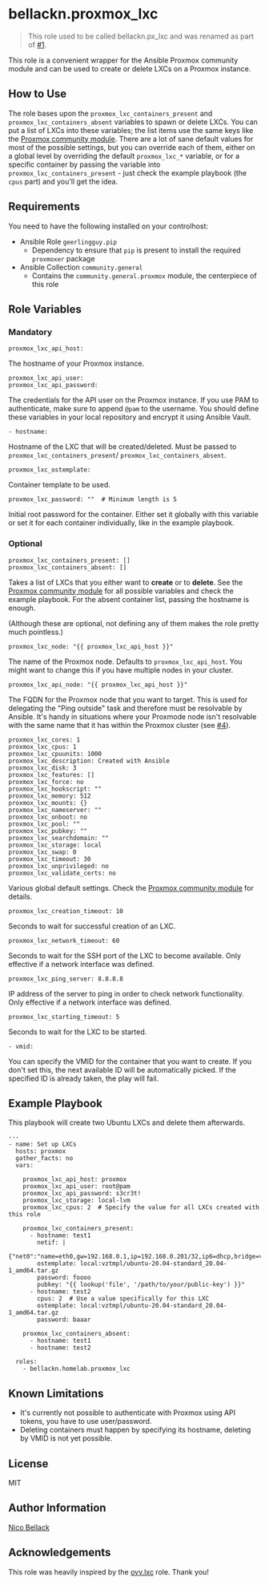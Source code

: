 bellackn.proxmox_lxc
===============

> This role used to be called bellackn.px_lxc and was renamed as part of [#1](https://github.com/bellackn/ansible-role-proxmox-lxc/issues/1).

This role is a convenient wrapper for the Ansible Proxmox community module and can be used to create or delete LXCs on a
Proxmox instance.

How to Use
----------

The role bases upon the `proxmox_lxc_containers_present` and `proxmox_lxc_containers_absent` variables to
spawn or delete LXCs. You can put a list of LXCs into these variables; the list items use the same keys like the 
[Proxmox community module][1]. There are a lot of sane default values for most of the possible settings, but you can
override each of them, either on a global level by overriding the default `proxmox_lxc_*` variable, or for a specific
container by passing the variable into `proxmox_lxc_containers_present` - just check the example playbook (the `cpus` 
part) and you'll get the idea.

Requirements
------------

You need to have the following installed on your controlhost:
* Ansible Role `geerlingguy.pip`
  * Dependency to ensure that `pip` is present to install the required `proxmoxer` package
* Ansible Collection `community.general`
  * Contains the `community.general.proxmox` module, the centerpiece of this role

Role Variables
--------------

### Mandatory

    proxmox_lxc_api_host:

The hostname of your Proxmox instance.

    proxmox_lxc_api_user:
    proxmox_lxc_api_password:

The credentials for the API user on the Proxmox instance. If you use PAM to authenticate, make sure to append `@pam` to
the username. You should define these variables in your local repository and encrypt it using Ansible Vault.

    - hostname:

Hostname of the LXC that will be created/deleted. Must be passed to `proxmox_lxc_containers_present`/
`proxmox_lxc_containers_absent`.

    proxmox_lxc_ostemplate:

Container template to be used.

    proxmox_lxc_password: ""  # Minimum length is 5

Initial root password for the container. Either set it globally with this variable or set it for each container
individually, like in the example playbook.

### Optional

    proxmox_lxc_containers_present: []
    proxmox_lxc_containers_absent: []

Takes a list of LXCs that you either want to **create** or to **delete**. See the [Proxmox community module][1] for all 
possible variables and check the example playbook. For the absent container list, passing the hostname is enough.

(Although these are optional, not defining any of them makes the role pretty much pointless.)

    proxmox_lxc_node: "{{ proxmox_lxc_api_host }}"

The name of the Proxmox node. Defaults to `proxmox_lxc_api_host`. You might want to change this if you have multiple
nodes in your cluster.

    proxmox_lxc_api_node: "{{ proxmox_lxc_api_host }}"

The FQDN for the Proxmox node that you want to target. This is used for delegating the "Ping outside" task and therefore
must be resolvable by Ansible. It's handy in situations where your Proxmode node isn't resolvable with the same name
that it has within the Proxmox cluster (see [#4](https://github.com/bellackn/ansible-role-proxmox-lxc/issues/4)).

    proxmox_lxc_cores: 1
    proxmox_lxc_cpus: 1
    proxmox_lxc_cpuunits: 1000
    proxmox_lxc_description: Created with Ansible
    proxmox_lxc_disk: 3
    proxmox_lxc_features: []
    proxmox_lxc_force: no
    proxmox_lxc_hookscript: ""
    proxmox_lxc_memory: 512
    proxmox_lxc_mounts: {}
    proxmox_lxc_nameserver: ""
    proxmox_lxc_onboot: no
    proxmox_lxc_pool: ""
    proxmox_lxc_pubkey: ""
    proxmox_lxc_searchdomain: ""
    proxmox_lxc_storage: local
    proxmox_lxc_swap: 0
    proxmox_lxc_timeout: 30
    proxmox_lxc_unprivileged: no
    proxmox_lxc_validate_certs: no

Various global default settings. Check the [Proxmox community module][1] for details.

    proxmox_lxc_creation_timeout: 10

Seconds to wait for successful creation of an LXC.

    proxmox_lxc_network_timeout: 60

Seconds to wait for the SSH port of the LXC to become available. Only effective if a network interface was defined.

    proxmox_lxc_ping_server: 8.8.8.8

IP address of the server to ping in order to check network functionality. Only effective if a network interface was
defined.

    proxmox_lxc_starting_timeout: 5

Seconds to wait for the LXC to be started.

    - vmid:

You can specify the VMID for the container that you want to create. If you don't set this, the next available ID will
be automatically picked. If the specified ID is already taken, the play will fail.

Example Playbook
----------------

This playbook will create two Ubuntu LXCs and delete them afterwards.

    ---
    - name: Set up LXCs
      hosts: proxmox
      gather_facts: no
      vars:

        proxmox_lxc_api_host: proxmox
        proxmox_lxc_api_user: root@pam
        proxmox_lxc_api_password: s3cr3t!
        proxmox_lxc_storage: local-lvm
        proxmox_lxc_cpus: 2  # Specify the value for all LXCs created with this role

        proxmox_lxc_containers_present:
          - hostname: test1
            netif: |
              {"net0":"name=eth0,gw=192.168.0.1,ip=192.168.0.201/32,ip6=dhcp,bridge=vmbr0"}
            ostemplate: local:vztmpl/ubuntu-20.04-standard_20.04-1_amd64.tar.gz
            password: foooo
            pubkey: "{{ lookup('file', '/path/to/your/public-key') }}"
          - hostname: test2
            cpus: 2  # Use a value specifically for this LXC
            ostemplate: local:vztmpl/ubuntu-20.04-standard_20.04-1_amd64.tar.gz
            password: baaar
    
        proxmox_lxc_containers_absent:
          - hostname: test1
          - hostname: test2
    
      roles:
        - bellackn.homelab.proxmox_lxc

Known Limitations
-----------------

* It's currently not possible to authenticate with Proxmox using API tokens, you have to use user/password.
* Deleting containers must happen by specifying its hostname, deleting by VMID is not yet possible.

License
-------

MIT

Author Information
------------------

[Nico Bellack](mailto:hello@bellack.dev)

Acknowledgements
----------------

This role was heavily inspired by the [ovv.lxc](https://github.com/ovv/ansible-role-proxmox-lxc) role. Thank you!

[1]: https://docs.ansible.com/ansible/latest/collections/community/general/proxmox_module.html
